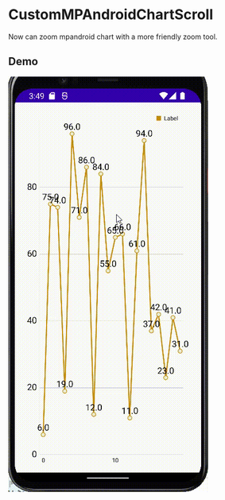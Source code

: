# CustomMPAndroidChartScroll
Now can zoom mpandroid chart with a more friendly zoom tool.

## Demo
![alt tag](https://github.com/rulerhao/CustomMPAndroidChartScroll/blob/master/ScreenShot/Demo.gif)
